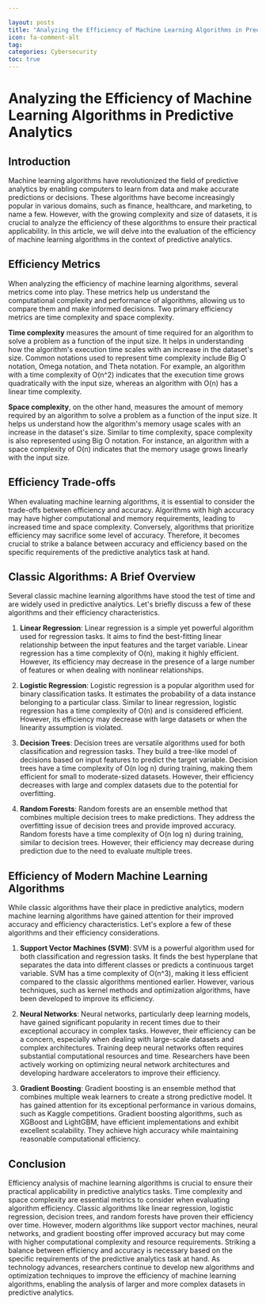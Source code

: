 ```yaml
---

layout: posts
title: "Analyzing the Efficiency of Machine Learning Algorithms in Predictive Analytics"
icon: fa-comment-alt
tag:      
categories: Cybersecurity
toc: true
---
```




# Analyzing the Efficiency of Machine Learning Algorithms in Predictive Analytics

## Introduction

Machine learning algorithms have revolutionized the field of predictive analytics by enabling computers to learn from data and make accurate predictions or decisions. These algorithms have become increasingly popular in various domains, such as finance, healthcare, and marketing, to name a few. However, with the growing complexity and size of datasets, it is crucial to analyze the efficiency of these algorithms to ensure their practical applicability. In this article, we will delve into the evaluation of the efficiency of machine learning algorithms in the context of predictive analytics.

## Efficiency Metrics

When analyzing the efficiency of machine learning algorithms, several metrics come into play. These metrics help us understand the computational complexity and performance of algorithms, allowing us to compare them and make informed decisions. Two primary efficiency metrics are time complexity and space complexity.

**Time complexity** measures the amount of time required for an algorithm to solve a problem as a function of the input size. It helps in understanding how the algorithm's execution time scales with an increase in the dataset's size. Common notations used to represent time complexity include Big O notation, Omega notation, and Theta notation. For example, an algorithm with a time complexity of O(n^2) indicates that the execution time grows quadratically with the input size, whereas an algorithm with O(n) has a linear time complexity.

**Space complexity**, on the other hand, measures the amount of memory required by an algorithm to solve a problem as a function of the input size. It helps us understand how the algorithm's memory usage scales with an increase in the dataset's size. Similar to time complexity, space complexity is also represented using Big O notation. For instance, an algorithm with a space complexity of O(n) indicates that the memory usage grows linearly with the input size.

## Efficiency Trade-offs

When evaluating machine learning algorithms, it is essential to consider the trade-offs between efficiency and accuracy. Algorithms with high accuracy may have higher computational and memory requirements, leading to increased time and space complexity. Conversely, algorithms that prioritize efficiency may sacrifice some level of accuracy. Therefore, it becomes crucial to strike a balance between accuracy and efficiency based on the specific requirements of the predictive analytics task at hand.

## Classic Algorithms: A Brief Overview

Several classic machine learning algorithms have stood the test of time and are widely used in predictive analytics. Let's briefly discuss a few of these algorithms and their efficiency characteristics.

1. **Linear Regression**: Linear regression is a simple yet powerful algorithm used for regression tasks. It aims to find the best-fitting linear relationship between the input features and the target variable. Linear regression has a time complexity of O(n), making it highly efficient. However, its efficiency may decrease in the presence of a large number of features or when dealing with nonlinear relationships.

2. **Logistic Regression**: Logistic regression is a popular algorithm used for binary classification tasks. It estimates the probability of a data instance belonging to a particular class. Similar to linear regression, logistic regression has a time complexity of O(n) and is considered efficient. However, its efficiency may decrease with large datasets or when the linearity assumption is violated.

3. **Decision Trees**: Decision trees are versatile algorithms used for both classification and regression tasks. They build a tree-like model of decisions based on input features to predict the target variable. Decision trees have a time complexity of O(n log n) during training, making them efficient for small to moderate-sized datasets. However, their efficiency decreases with large and complex datasets due to the potential for overfitting.

4. **Random Forests**: Random forests are an ensemble method that combines multiple decision trees to make predictions. They address the overfitting issue of decision trees and provide improved accuracy. Random forests have a time complexity of O(n log n) during training, similar to decision trees. However, their efficiency may decrease during prediction due to the need to evaluate multiple trees.

## Efficiency of Modern Machine Learning Algorithms

While classic algorithms have their place in predictive analytics, modern machine learning algorithms have gained attention for their improved accuracy and efficiency characteristics. Let's explore a few of these algorithms and their efficiency considerations.

1. **Support Vector Machines (SVM)**: SVM is a powerful algorithm used for both classification and regression tasks. It finds the best hyperplane that separates the data into different classes or predicts a continuous target variable. SVM has a time complexity of O(n^3), making it less efficient compared to the classic algorithms mentioned earlier. However, various techniques, such as kernel methods and optimization algorithms, have been developed to improve its efficiency.

2. **Neural Networks**: Neural networks, particularly deep learning models, have gained significant popularity in recent times due to their exceptional accuracy in complex tasks. However, their efficiency can be a concern, especially when dealing with large-scale datasets and complex architectures. Training deep neural networks often requires substantial computational resources and time. Researchers have been actively working on optimizing neural network architectures and developing hardware accelerators to improve their efficiency.

3. **Gradient Boosting**: Gradient boosting is an ensemble method that combines multiple weak learners to create a strong predictive model. It has gained attention for its exceptional performance in various domains, such as Kaggle competitions. Gradient boosting algorithms, such as XGBoost and LightGBM, have efficient implementations and exhibit excellent scalability. They achieve high accuracy while maintaining reasonable computational efficiency.

## Conclusion

Efficiency analysis of machine learning algorithms is crucial to ensure their practical applicability in predictive analytics tasks. Time complexity and space complexity are essential metrics to consider when evaluating algorithm efficiency. Classic algorithms like linear regression, logistic regression, decision trees, and random forests have proven their efficiency over time. However, modern algorithms like support vector machines, neural networks, and gradient boosting offer improved accuracy but may come with higher computational complexity and resource requirements. Striking a balance between efficiency and accuracy is necessary based on the specific requirements of the predictive analytics task at hand. As technology advances, researchers continue to develop new algorithms and optimization techniques to improve the efficiency of machine learning algorithms, enabling the analysis of larger and more complex datasets in predictive analytics.